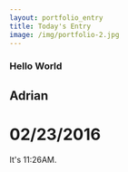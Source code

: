 ```yaml
---
layout: portfolio_entry
title: Today's Entry
image: /img/portfolio-2.jpg
---
```


### Hello World
## Adrian
# 02/23/2016
It's 11:26AM.
